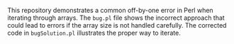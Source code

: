 This repository demonstrates a common off-by-one error in Perl when iterating through arrays. The `bug.pl` file shows the incorrect approach that could lead to errors if the array size is not handled carefully. The corrected code in `bugSolution.pl` illustrates the proper way to iterate.